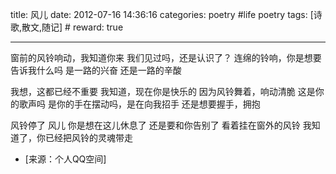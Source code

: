 title: 风儿
date: 2012-07-16 14:36:16
categories: poetry #life poetry
tags: [诗歌,散文,随记]  # <!--more-->
reward: true

---

窗前的风铃响动，我知道你来
我们见过吗，还是认识了？
连绵的铃响，你是想要告诉我什么吗
是一路的兴奋
还是一路的辛酸

<!--more-->

我想，这都已经不重要
我知道，现在你是快乐的
因为风铃舞着，响动清脆
这是你的歌声吗
是你的手在摆动吗，是在向我招手
还是想要握手，拥抱


风铃停了
风儿
你是想在这儿休息了
还是要和你告别了
看着挂在窗外的风铃
我知道了，你已经把风铃的灵魂带走


- [来源：个人QQ空间]
